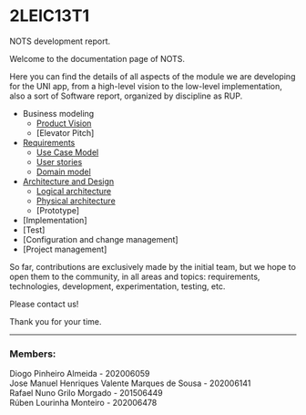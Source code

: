 # 2LEIC13T1

NOTS development report.

Welcome to the documentation page of NOTS.

Here you can find the details of all aspects of the module we are developing for the UNI app, from a high-level vision to the low-level implementation, also a sort of Software report, organized by discipline as RUP.

* Business modeling 
  * [Product Vision](https://github.com/LEIC-ES-2021-22/2LEIC13T1/blob/main/docs/ProductVision.md)
  * [Elevator Pitch]
* [Requirements](https://github.com/LEIC-ES-2021-22/2LEIC13T1/blob/main/docs/Requirements.md)
  * [Use Case Model](https://github.com/LEIC-ES-2021-22/2LEIC13T1/blob/main/docs/Requirements.md#Use-case-model)
  * [User stories](https://github.com/LEIC-ES-2021-22/2LEIC13T1/blob/main/docs/Requirements.md#User-stories)
  * [Domain model](https://github.com/LEIC-ES-2021-22/2LEIC13T1/blob/main/docs/Requirements.md#Domain-model)
* [Architecture and Design](https://github.com/LEIC-ES-2021-22/2LEIC13T1/blob/main/docs/Requirements.md#architecture-and-design)
  * [Logical architecture](https://github.com/LEIC-ES-2021-22/2LEIC13T1/blob/main/docs/Requirements.md#logical-architecture)
  * [Physical architecture](https://github.com/LEIC-ES-2021-22/2LEIC13T1/blob/main/docs/Requirements.md#physical-architecture)
  * [Prototype]
* [Implementation]
* [Test]
* [Configuration and change management]
* [Project management]

So far, contributions are exclusively made by the initial team, but we hope to open them to the community, in all areas and topics: requirements, technologies, development, experimentation, testing, etc.

Please contact us! 

Thank you for your time.

---

### Members:

Diogo Pinheiro Almeida - 202006059<br>
Jose Manuel Henriques Valente Marques de Sousa - 202006141<br>
Rafael Nuno Grilo Morgado - 201506449<br>
Rúben Lourinha Monteiro - 202006478<br>
